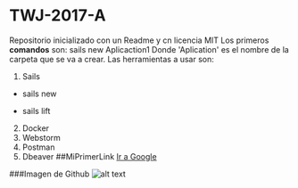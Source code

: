 # TWJ-2017-A
Repositorio inicializado con un Readme y cn licencia MIT
 Los primeros **comandos** son:
 sails new Aplicaction1
 Donde 'Aplication' es el nombre de la carpeta que se va a crear.
 Las herramientas a usar son:
 1. Sails
   - sails new
   * sails lift
 2. Docker
 3. Webstorm
 4. Postman
 5. Dbeaver
 ##MiPrimerLink
[Ir a Google](https://www.google.com)

###Imagen de Github
![alt text](http://dexpierta.com/wp-content/uploads/2014/05/github.png "Logo Title Text 1")